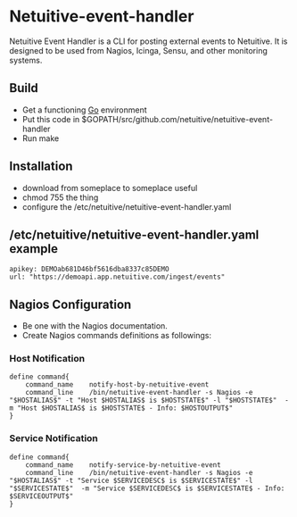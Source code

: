 Netuitive-event-handler
=======================
Netuitive Event Handler is a CLI for posting external events to Netuitive.
It is designed to be used from Nagios, Icinga, Sensu, and other monitoring systems.


Build
-----
* Get a functioning [Go](https://golang.org) environment
* Put this code in $GOPATH/src/github.com/netuitive/netuitive-event-handler
* Run make


Installation
------------
* download from someplace to someplace useful
* chmod 755 the thing
* configure the /etc/netuitive/netuitive-event-handler.yaml

/etc/netuitive/netuitive-event-handler.yaml example
-------------------------------------------
    apikey: DEMOab681D46bf5616dba8337c85DEMO
    url: "https://demoapi.app.netuitive.com/ingest/events"


Nagios Configuration
--------------------
* Be one with the Nagios documentation.
* Create Nagios commands definitions as followings:

### Host Notification
    define command{
        command_name    notify-host-by-netuitive-event
        command_line    /bin/netuitive-event-handler -s Nagios -e "$HOSTALIAS$" -t "Host $HOSTALIAS$ is $HOSTSTATE$" -l "$HOSTSTATE$"  -m "Host $HOSTALIAS$ is $HOSTSTATE$ - Info: $HOSTOUTPUT$"
    }

### Service Notification
    define command{
        command_name    notify-service-by-netuitive-event
        command_line    /bin/netuitive-event-handler -s Nagios -e "$HOSTALIAS$" -t "Service $SERVICEDESC$ is $SERVICESTATE$" -l "$SERVICESTATE$"  -m "Service $SERVICEDESC$ is $SERVICESTATE$ - Info: $SERVICEOUTPUT$"
    }



